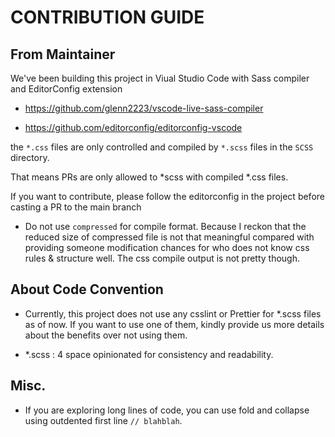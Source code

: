 # CONTRIBUTION GUIDE

## From Maintainer

We've been building this project in Viual Studio Code with Sass compiler and EditorConfig extension

- https://github.com/glenn2223/vscode-live-sass-compiler

- https://github.com/editorconfig/editorconfig-vscode

the `*.css` files are only controlled and compiled by `*.scss` files in the `SCSS` directory.

That means PRs are only allowed to *scss with compiled *.css files.

If you want to contribute, please follow the editorconfig in the project before casting a PR to the main branch

- Do not use `compressed` for compile format. Because I reckon that the reduced size of compressed file is not that meaningful compared with providing someone modification chances for who does not know css rules & structure well. The css compile output is not pretty though.

## About Code Convention

- Currently, this project does not use any csslint or Prettier for *.scss files as of now. If you want to use one of them, kindly provide us more details about the benefits over not using them.

- *.scss : 4 space opinionated for consistency and readability.

## Misc.

- If you are exploring long lines of code, you can use fold and collapse using outdented first line `// blahblah`.